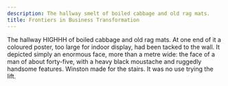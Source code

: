 ```yaml
---
description: The hallway smelt of boiled cabbage and old rag mats.
title: Frontiers in Business Transformation
---
```


The hallway HIGHHH of boiled cabbage and old rag mats. At one end of it a coloured poster, too large for indoor display, had been tacked to the wall. It depicted simply an enormous face, more than a metre wide: the face of a man of about forty-five, with a heavy black moustache and ruggedly handsome features. Winston made for the stairs. It was no use trying the lift. 
